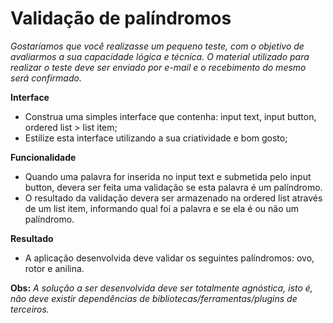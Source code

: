 # Validação de palíndromos

*Gostaríamos que você realizasse um pequeno teste, com o objetivo de avaliarmos a sua capacidade lógica e técnica.*
*O material utilizado para realizar o teste deve ser enviado por e-mail e o recebimento do mesmo será confirmado.*

**Interface**
- Construa uma simples interface que contenha: input text, input button, ordered list > list item;
- Estilize esta interface utilizando a sua criatividade e bom gosto;

**Funcionalidade**
- Quando uma palavra for inserida no input text e submetida pelo input button, devera ser feita uma validação se esta palavra é um palíndromo.
- O resultado da validação devera ser armazenado na ordered list através de um list item, informando qual foi a palavra e se ela é ou não um palíndromo.

**Resultado**
- A aplicação desenvolvida deve validar os seguintes palíndromos: ovo, rotor e anilina.

**Obs:** *A solução a ser desenvolvida deve ser totalmente agnóstica, isto é, não deve existir dependências de bibliotecas/ferramentas/plugins de terceiros.*